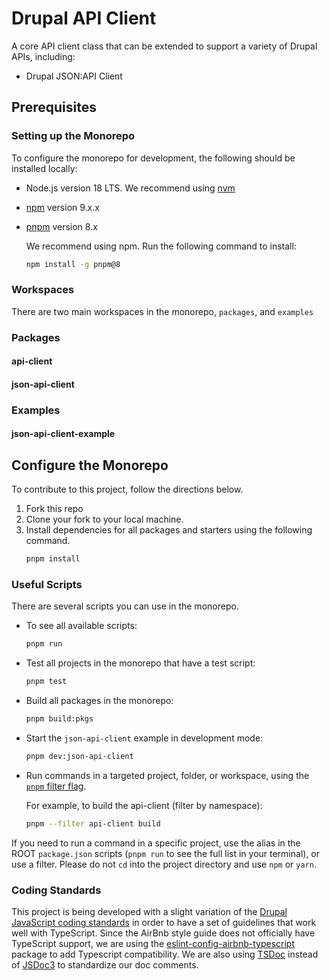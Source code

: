 # Drupal API Client

A core API client class that can be extended to support a variety of Drupal APIs, including:

- Drupal JSON:API Client

## Prerequisites

### Setting up the Monorepo

To configure the monorepo for development, the following should be installed
locally:

- Node.js version 18 LTS. We recommend using
  [nvm](https://github.com/nvm-sh/nvm)
- [npm](https://docs.npmjs.com/cli/v8/commands/npm) version 9.x.x
- [pnpm](https://pnpm.io/installation) version 8.x

  We recommend using npm. Run the following command to install:

  ```bash
  npm install -g pnpm@8
  ```

### Workspaces

There are two main workspaces in the monorepo, `packages`, and `examples`

### Packages

#### api-client

#### json-api-client

### Examples

#### json-api-client-example

## Configure the Monorepo

To contribute to this project, follow the directions below.

1. Fork this repo
1. Clone your fork to your local machine.
1. Install dependencies for all packages and starters using the following
   command.
   ```bash
   pnpm install
   ```

### Useful Scripts

There are several scripts you can use in the monorepo.

- To see all available scripts:
  ```bash
  pnpm run
  ```
- Test all projects in the monorepo that have a test script:
  ```bash
  pnpm test
  ```
- Build all packages in the monorepo:
  ```bash
  pnpm build:pkgs
  ```
- Start the `json-api-client` example in development mode:

  ```bash
  pnpm dev:json-api-client
  ```

- Run commands in a targeted project, folder, or workspace, using the
  [`pnpm` filter flag](https://pnpm.io/filtering).

  For example, to build the api-client (filter by namespace):

  ```bash
  pnpm --filter api-client build
  ```

If you need to run a command in a specific project, use the alias in the ROOT
`package.json` scripts (`pnpm run` to see the full list in your terminal), or
use a filter. Please do not `cd` into the project directory and use `npm` or
`yarn`.

### Coding Standards

This project is being developed with a slight variation of the [Drupal JavaScript coding standards](https://www.drupal.org/docs/develop/standards/javascript/javascript-coding-standards) in order to have a set of guidelines that work well with TypeScript. Since the AirBnb style guide does not officially have TypeScript support, we are using the [eslint-config-airbnb-typescript](https://www.npmjs.com/package/eslint-config-airbnb-typescript) package to add Typescript compatibility. We are also using [TSDoc](https://tsdoc.org/) instead of [JSDoc3](https://jsdoc.app/) to standardize our doc comments.
